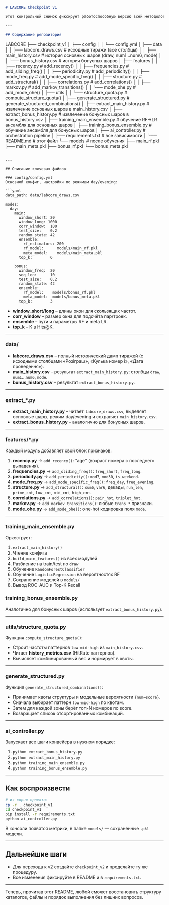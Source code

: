 ```markdown
# LABCORE Checkpoint v1

Этот контрольный снимок фиксирует работоспособную версию всей методологии: от извлечения истории до генерации комбинаций.

---

## Содержание репозитория

```
LABCORE
├── checkpoint_v1
│   ├── config
│   │   └── config.yml
│   ├── data
│   │   ├── labcore_draws.csv       # исходные тиражи (все столбцы)
│   │   ├── main_history.csv        # история основных шаров (draw, num1…num6, mode)
│   │   └── bonus_history.csv       # история бонусных шаров
│   ├── features
│   │   ├── recency.py              # add_recency()
│   │   ├── frequencies.py          # add_sliding_freq()
│   │   ├── periodicity.py          # add_periodicity()
│   │   ├── mode_freq.py            # add_mode_specific_freq()
│   │   ├── structure.py            # add_structural()
│   │   ├── correlations.py         # add_correlations()
│   │   ├── markov.py               # add_markov_transitions()
│   │   └── mode_ohe.py             # add_mode_ohe()
│   ├── utils
│   │   └── structure_quota.py      # compute_structure_quota()
│   ├── generate_structured.py      # generate_structured_combinations()
│   ├── extract_main_history.py     # извлечение основных шаров в main_history.csv
│   ├── extract_bonus_history.py    # извлечение бонусных шаров в bonus_history.csv
│   ├── training_main_ensemble.py   # обучение RF→LR ансамбля для основных шаров
│   ├── training_bonus_ensemble.py  # обучение ансамбля для бонусных шаров
│   ├── ai_controller.py            # orchestration pipeline
│   ├── requirements.txt            # все зависимости
│   └── README.md                   # этот файл
└── models                          # после обучения
    ├── main_rf.pkl
    ├── main_meta.pkl
    ├── bonus_rf.pkl
    └── bonus_meta.pkl
```

---

## Описание ключевых файлов

### config/config.yml  
Основной конфиг, настройки по режимам day/evening:

```yaml
data_path: data/labcore_draws.csv

modes:
  day:
    main:
      window_short: 20
      window_long: 1000
      corr_window:  100
      test_size:    0.2
      random_state: 42
      ensemble:
        rf_estimators: 200
        rf_model:      models/main_rf.pkl
        meta_model:    models/main_meta.pkl
      top_k:        6

    bonus:
      window_freq:  20
      seq_len:      10
      test_size:    0.2
      random_state: 42
      ensemble:
        rf_model:    models/bonus_rf.pkl
        meta_model:  models/bonus_meta.pkl
      top_k:        3
```

- **window_short/long** – длины окон для скользящих частот.
- **corr_window** – размер окна для подсчёта пар/троек.
- **ensemble** – пути и параметры RF и meta LR.
- **top_k** – K в Hits@K.

---

### data/  
- **labcore_draws.csv** – полный исторический дамп тиражей (с исходными столбцами «Розіграш», «Кулька номер i», «Дата проведення»).  
- **main_history.csv** – результат `extract_main_history.py`: столбцы `draw`, `num1`…`num6`, `mode`.  
- **bonus_history.csv** – результат `extract_bonus_history.py`.

---

### extract_*.py  
- **extract_main_history.py** – читает `labcore_draws.csv`, выделяет основные шары, режим day/evening и сохраняет `main_history.csv`.  
- **extract_bonus_history.py** – аналогично для бонусных шаров.

---

### features/\*.py  
Каждый модуль добавляет свой блок признаков:
1. **recency.py** → `add_recency()`: “age” (возраст номера с последнего выпадения).  
2. **frequencies.py** → `add_sliding_freq()`: `freq_short`, `freq_long`.  
3. **periodicity.py** → `add_periodicity()`: `mod7`, `mod30`, `is_weekend`.  
4. **mode_freq.py** → `add_mode_specific_freq()`: `freq_day`, `freq_evening`.  
5. **structure.py** → `add_structural()`: `sum6`, `var6`, декады, `run_len`, `prime_cnt`, `low_cnt`, `mid_cnt`, `high_cnt`.  
6. **correlations.py** → `add_correlations()`: `pair_hot`, `triplet_hot`.  
7. **markov.py** → `add_markov_transitions()`: любые `trans_*` признаки.  
8. **mode_ohe.py** → `add_mode_ohe()`: one-hot кодировка поля `mode`.

---

### training_main_ensemble.py  
Оркеструет:
1. `extract_main_history()`  
2. Чтение конфига  
3. `build_main_features()` из всех модулей  
4. Разбиение на train/test по `draw`  
5. Обучение `RandomForestClassifier`  
6. Обучение `LogisticRegression` на вероятностях RF  
7. Сохранение моделей в `models/`  
8. Вывод ROC-AUC и Top-K Recall

### training_bonus_ensemble.py  
Аналогично для бонусных шаров (использует `extract_bonus_history.py`).

---

### utils/structure_quota.py  
Функция `compute_structure_quota()`:
- Строит частоты паттернов `low-mid-high` из `main_history.csv`.  
- Читает **history_metrics.csv** (HitRate паттернов).  
- Вычисляет комбинированный вес и нормирует в квоты.

---

### generate_structured.py  
Функция `generate_structured_combinations()`:
- Принимает квоты структуры и модельные вероятности `{num→score}`.  
- Сначала выбирает паттерн `low-mid-high` по квотам.  
- Затем для каждой зоны берёт топ-N номеров по score.  
- Возвращает список отсортированных комбинаций.

---

### ai_controller.py  
Запускает все шаги конвейера в нужном порядке:
1. `python extract_bonus_history.py`  
2. `python extract_main_history.py`  
3. `python training_main_ensemble.py`  
4. `python training_bonus_ensemble.py`

---

## Как воспроизвести

```bash
# из корня проекта:
cp -r . checkpoint_v1
cd checkpoint_v1
pip install -r requirements.txt
python ai_controller.py
```

В консоли появятся метрики, в папке `models/` — сохранённые `.pkl` модели.

---

## Дальнейшие шаги

- Для перехода к v2 создайте `checkpoint_v2` и проделайте ту же процедуру.  
- Все изменения фиксируйте в README и в `requirements.txt`.

---

Теперь, прочитав этот README, любой сможет восстановить структуру каталогов, файлы и порядок выполнения без лишних вопросов.
